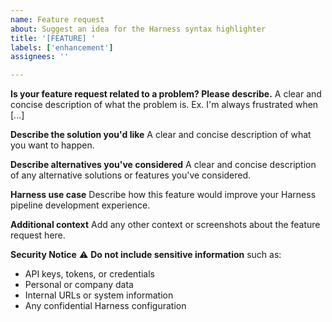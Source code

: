 ```yaml
---
name: Feature request
about: Suggest an idea for the Harness syntax highlighter
title: '[FEATURE] '
labels: ['enhancement']
assignees: ''

---
```


**Is your feature request related to a problem? Please describe.**
A clear and concise description of what the problem is. Ex. I'm always frustrated when [...]

**Describe the solution you'd like**
A clear and concise description of what you want to happen.

**Describe alternatives you've considered**
A clear and concise description of any alternative solutions or features you've considered.

**Harness use case**
Describe how this feature would improve your Harness pipeline development experience.

**Additional context**
Add any other context or screenshots about the feature request here.

**Security Notice**
⚠️ **Do not include sensitive information** such as:
- API keys, tokens, or credentials
- Personal or company data
- Internal URLs or system information
- Any confidential Harness configuration
